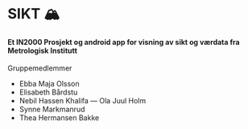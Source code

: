 # SIKT 🏔️
#### Et IN2000 Prosjekt og android app for visning av sikt og værdata fra Metrologisk Institutt

Gruppemedlemmer

- Ebba Maja Olsson
- Elisabeth Bårdstu
- Nebil Hassen Khalifa
— Ola Juul Holm
- Synne Markmanrud
- Thea Hermansen Bakke
